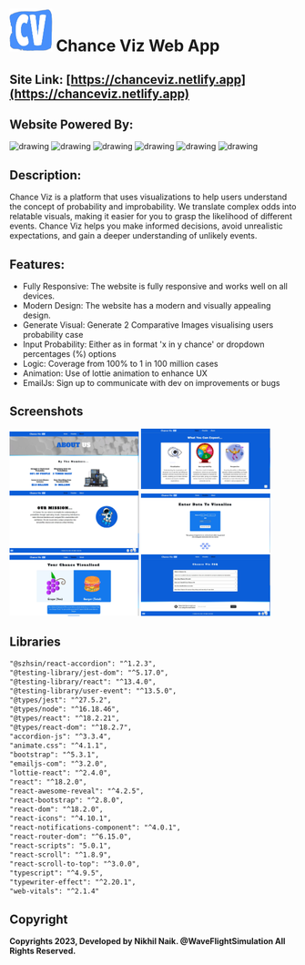 # <img src="https://github.com/nikhilsurfingaus/chance-viz/blob/master/src/assets/logo.png" alt="drawing" height="75" width="75"/> Chance Viz Web App
## Site Link: [https://chanceviz.netlify.app](https://chanceviz.netlify.app)

## Website Powered By: 
<img src="https://cdn.freebiesupply.com/logos/large/2x/react-1-logo-png-transparent.png" alt="drawing" width="100"/> <img 
src="https://upload.wikimedia.org/wikipedia/commons/thumb/b/b2/Bootstrap_logo.svg/1280px-Bootstrap_logo.svg.png" alt="drawing" width="100"/> <img 
src="https://upload.wikimedia.org/wikipedia/commons/thumb/4/4c/Typescript_logo_2020.svg/1200px-Typescript_logo_2020.svg.png" alt="drawing" width="100"/> <img 
src="https://avatars.githubusercontent.com/u/7377195?s=200&v=4" alt="drawing" width="100"/> <img 
src="https://www.drupal.org/files/project-images/animate.png" alt="drawing"  height="100" width="180"/>  <img 
src="https://play-lh.googleusercontent.com/2VNrlf-gc2gUspYuqAe7oijQG9BaaK_0F9DkSqh8gYUqKDzIguBwzEdfY5ms1Olid8w" alt="drawing" width="100"/>

## Description:
Chance Viz is a platform that uses visualizations to help users understand the concept of probability and improbability.
We translate complex odds into relatable visuals, making it easier for you to grasp the likelihood of different events.
Chance Viz helps you make informed decisions, avoid unrealistic expectations, and gain a deeper understanding of unlikely events.

## Features:
- Fully Responsive: The website is fully responsive and works well on all devices.
- Modern Design: The website has a modern and visually appealing design.
- Generate Visual: Generate 2 Comparative Images visualising users probability case
- Input Probability: Either as in format 'x in y chance' or dropdown percentages (%) options
- Logic: Coverage from 100% to 1 in 100 million cases
- Animation: Use of lottie animation to enhance UX
- EmailJs: Sign up to communicate with dev on improvements or bugs

## Screenshots 
<p float="left">
  <img src="https://github.com/nikhilsurfingaus/chance-viz/blob/master/src/assets/1.jpg" height=45% width=45% />
  <img src="https://github.com/nikhilsurfingaus/chance-viz/blob/master/src/assets/2.jpg" height=45% width=45% />
  <img src="https://github.com/nikhilsurfingaus/chance-viz/blob/master/src/assets/3.jpg" height=45% width=45% />
  <img src="https://github.com/nikhilsurfingaus/chance-viz/blob/master/src/assets/4.jpg" height=45% width=45% />
  <img src="https://github.com/nikhilsurfingaus/chance-viz/blob/master/src/assets/5.jpg" height=45% width=45% />
  <img src="https://github.com/nikhilsurfingaus/chance-viz/blob/master/src/assets/6.jpg" height=45% width=45% />
</p>

## Libraries
    "@szhsin/react-accordion": "^1.2.3",
    "@testing-library/jest-dom": "^5.17.0",
    "@testing-library/react": "^13.4.0",
    "@testing-library/user-event": "^13.5.0",
    "@types/jest": "^27.5.2",
    "@types/node": "^16.18.46",
    "@types/react": "^18.2.21",
    "@types/react-dom": "^18.2.7",
    "accordion-js": "^3.3.4",
    "animate.css": "^4.1.1",
    "bootstrap": "^5.3.1",
    "emailjs-com": "^3.2.0",
    "lottie-react": "^2.4.0",
    "react": "^18.2.0",
    "react-awesome-reveal": "^4.2.5",
    "react-bootstrap": "^2.8.0",
    "react-dom": "^18.2.0",
    "react-icons": "^4.10.1",
    "react-notifications-component": "^4.0.1",
    "react-router-dom": "^6.15.0",
    "react-scripts": "5.0.1",
    "react-scroll": "^1.8.9",
    "react-scroll-to-top": "^3.0.0",
    "typescript": "^4.9.5",
    "typewriter-effect": "^2.20.1",
    "web-vitals": "^2.1.4"

## Copyright

**Copyrights 2023, Developed by Nikhil Naik. @WaveFlightSimulation All Rights Reserved.**
